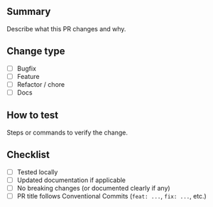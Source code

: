 ## Summary

Describe what this PR changes and why.

## Change type

- [ ] Bugfix
- [ ] Feature
- [ ] Refactor / chore
- [ ] Docs

## How to test

Steps or commands to verify the change.

## Checklist

- [ ] Tested locally
- [ ] Updated documentation if applicable
- [ ] No breaking changes (or documented clearly if any)
- [ ] PR title follows Conventional Commits (`feat: ...`, `fix: ...`, etc.)
